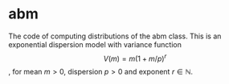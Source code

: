 # abm
The code of computing distributions of the abm class. This is an exponential dispersion model with variance function 
$$ V(m) = m(1+m/p)^r$$,
for mean $m>0$, dispersion $p>0$ and exponent $r\in\mathbb{N}$.

